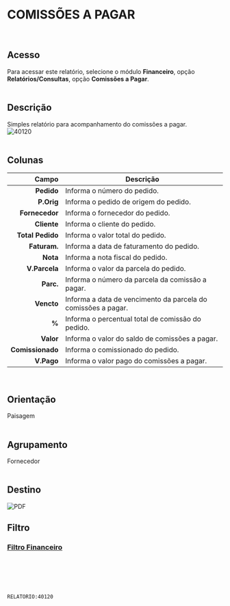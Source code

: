 # COMISSÕES A PAGAR
<br>

## Acesso
Para acessar este relatório, selecione o módulo **Financeiro**, opção **Relatórios/Consultas**, opção **Comissões a Pagar**.
<br>
<br>

## Descrição
Simples relatório para acompanhamento do comissões a pagar.
<br>
![40120](https://raw.githubusercontent.com/netforcews/docs-siscom/master/relatorios/imagens/40120.png)
<br>
<br>

## Colunas
Campo | Descrição
--:|---
**Pedido** | Informa o número do pedido.
**P.Orig** | Informa o pedido de origem do pedido.
**Fornecedor** | Informa o fornecedor do pedido.
**Cliente** | Informa o cliente do pedido.
**Total Pedido** | Informa o valor total do pedido.
**Faturam.** | Informa a data de faturamento do pedido.
**Nota** | Informa a nota fiscal do pedido.
**V.Parcela** | Informa o valor da parcela do pedido.
**Parc.** | Informa o número da parcela da comissão a pagar.
**Vencto** | Informa a data de vencimento da parcela do comissões a pagar.
**%** | Informa o percentual total de comissão do pedido.
**Valor** | Informa o valor do saldo de comissões a pagar.
**Comissionado** | Informa o comissionado do pedido.
**V.Pago** | Informa o valor pago do comissões a pagar.
<br>

## Orientação
Paisagem   
<br>

## Agrupamento
Fornecedor   
<br>

## Destino
 ![PDF](https://raw.githubusercontent.com/netforcews/docs-siscom/master/relatorios/imagens/pdf-48.png)
<br>

## Filtro
### [Filtro Financeiro](/geral/rep-filtro-fin-pagar.md)
<br>
<br>
<br>
<br>

```RELATORIO:40120```
